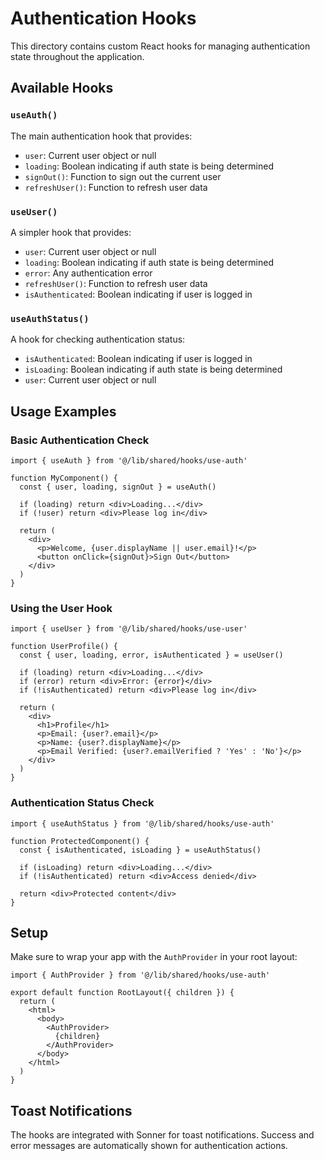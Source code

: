 # Authentication Hooks

This directory contains custom React hooks for managing authentication state throughout the application.

## Available Hooks

### `useAuth()`
The main authentication hook that provides:
- `user`: Current user object or null
- `loading`: Boolean indicating if auth state is being determined
- `signOut()`: Function to sign out the current user
- `refreshUser()`: Function to refresh user data

### `useUser()`
A simpler hook that provides:
- `user`: Current user object or null
- `loading`: Boolean indicating if auth state is being determined
- `error`: Any authentication error
- `refreshUser()`: Function to refresh user data
- `isAuthenticated`: Boolean indicating if user is logged in

### `useAuthStatus()`
A hook for checking authentication status:
- `isAuthenticated`: Boolean indicating if user is logged in
- `isLoading`: Boolean indicating if auth state is being determined
- `user`: Current user object or null

## Usage Examples

### Basic Authentication Check
```tsx
import { useAuth } from '@/lib/shared/hooks/use-auth'

function MyComponent() {
  const { user, loading, signOut } = useAuth()

  if (loading) return <div>Loading...</div>
  if (!user) return <div>Please log in</div>

  return (
    <div>
      <p>Welcome, {user.displayName || user.email}!</p>
      <button onClick={signOut}>Sign Out</button>
    </div>
  )
}
```

### Using the User Hook
```tsx
import { useUser } from '@/lib/shared/hooks/use-user'

function UserProfile() {
  const { user, loading, error, isAuthenticated } = useUser()

  if (loading) return <div>Loading...</div>
  if (error) return <div>Error: {error}</div>
  if (!isAuthenticated) return <div>Please log in</div>

  return (
    <div>
      <h1>Profile</h1>
      <p>Email: {user?.email}</p>
      <p>Name: {user?.displayName}</p>
      <p>Email Verified: {user?.emailVerified ? 'Yes' : 'No'}</p>
    </div>
  )
}
```

### Authentication Status Check
```tsx
import { useAuthStatus } from '@/lib/shared/hooks/use-auth'

function ProtectedComponent() {
  const { isAuthenticated, isLoading } = useAuthStatus()

  if (isLoading) return <div>Loading...</div>
  if (!isAuthenticated) return <div>Access denied</div>

  return <div>Protected content</div>
}
```

## Setup

Make sure to wrap your app with the `AuthProvider` in your root layout:

```tsx
import { AuthProvider } from '@/lib/shared/hooks/use-auth'

export default function RootLayout({ children }) {
  return (
    <html>
      <body>
        <AuthProvider>
          {children}
        </AuthProvider>
      </body>
    </html>
  )
}
```

## Toast Notifications

The hooks are integrated with Sonner for toast notifications. Success and error messages are automatically shown for authentication actions.
